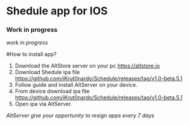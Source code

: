 # Shedule app for IOS
### Work in progress

*work in progress*

#How to install app?

1. Download the AltStore server on your pc https://altstore.io
2. Download Shedule ipa file https://github.com/iKrut0nardo/Schedule/releases/tag/v1.0-beta.5.1
3. Follow guide and install AltServer on your device.
4. From device download ipa file https://github.com/iKrut0nardo/Schedule/releases/tag/v1.0-beta.5.1
5. Open ipa via AltServer.

*AltServer give your opportunity to resign apps every 7 days*
